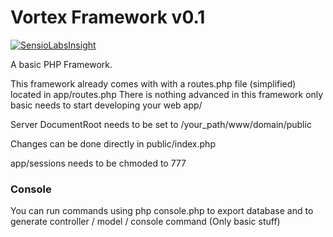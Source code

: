 # Vortex Framework v0.1

[![SensioLabsInsight](https://insight.sensiolabs.com/projects/cb0b6717-b60e-4c9b-a483-8d2c2dd66034/big.png)](https://insight.sensiolabs.com/projects/cb0b6717-b60e-4c9b-a483-8d2c2dd66034)

A basic PHP Framework.

This framework already comes with with a routes.php file (simplified) located in app/routes.php
There is nothing advanced in this framework only basic needs to start developing your web app/

Server DocumentRoot needs to be set to /your_path/www/domain/public

Changes can be done directly in public/index.php

app/sessions needs to be chmoded to 777

### Console
You can run commands using php console.php to export database and to generate controller / model / console command (Only basic stuff)
